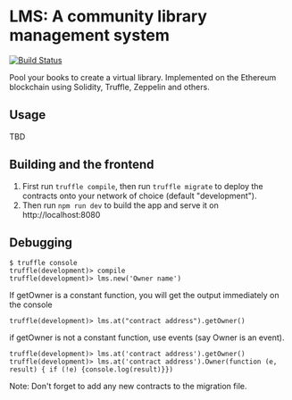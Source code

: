 # LMS: A community library management system
[![Build Status](https://travis-ci.org/nrchandan/lms.svg?branch=master)](https://travis-ci.org/nrchandan/lms)

Pool your books to create a virtual library. Implemented on the Ethereum blockchain using Solidity, Truffle, Zeppelin and others.

## Usage

TBD

## Building and the frontend

1. First run `truffle compile`, then run `truffle migrate` to deploy the contracts onto your network of choice (default "development").
1. Then run `npm run dev` to build the app and serve it on http://localhost:8080


## Debugging

```
$ truffle console
truffle(development)> compile
truffle(development)> lms.new('Owner name')
```
If getOwner is a constant function, you will get the output immediately on the console
```
truffle(development)> lms.at("contract address").getOwner()   
```
if getOwner is not a constant function, use events (say Owner is an event).
```
truffle(development)> lms.at('contract address').getOwner()
truffle(development)> lms.at('contract address').Owner(function (e, result) { if (!e) {console.log(result)}})
```
Note: Don't forget to add any new contracts to the migration file.
